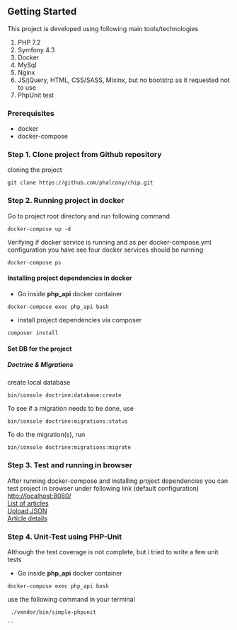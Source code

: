 ## Getting Started
This project is developed using following main tools/technologies
1. PHP 7.2
2. Symfony 4.3
3. Docker
4. MySql
5. Nginx
6. JS/jQuery, HTML, CSS/SASS, Mixinx, but no bootstrp as it requested not to use  
7. PhpUnit test


### Prerequisites

* docker
* docker-compose

### Step 1. Clone project from Github repository 
cloning the project
```
git clone https://github.com/phalcony/chip.git
```


### Step 2. Running project in docker
Go to project root directory and run following command 
```
docker-compose up -d
```

Verifying if docker service is running and as per docker-compose.yml configuration you have see four docker
services should be running 
```
docker-compose ps
```


#### Installing project dependencies in docker
* Go inside **php_api** docker container 
```
docker-compose exec php_api bash
```

* install project dependencies via composer
```
composer install
```

#### Set DB for the project

##### Doctrine & Migrations
create local database
```
bin/console doctrine:database:create
```

To see if a migration needs to be done, use
```
bin/console doctrine:migrations:status
```

To do the migration(s), run
```
bin/console doctrine:migrations:migrate
```

### Step 3. Test and running in browser
After running docker-compose and installing project dependencies you can test project in browser under 
following link (default configuration)  
[http://localhost:8080/](http://localhost:8080/)  
[List of articles](http://localhost:8080/articles)  
[Upload JSON](http://localhost:8080/upload)  
[Article details](http://localhost:8080/article/jbl-pulse-3-im-test-1.html)


### Step 4. Unit-Test using PHP-Unit
Although the test coverage is not complete, but i tried to write a few unit tests 
* Go inside **php_api** docker container 
```
docker-compose exec php_api bash
```

use the following command in your terminal
```
 ./vendor/bin/simple-phpunit

``